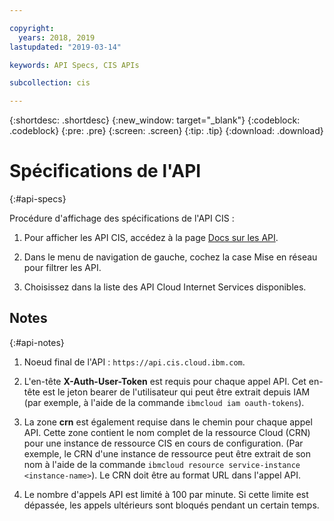 ```yaml
---

copyright:
  years: 2018, 2019
lastupdated: "2019-03-14"

keywords: API Specs, CIS APIs

subcollection: cis

---
```



{:shortdesc: .shortdesc}
{:new_window: target="_blank"}
{:codeblock: .codeblock}
{:pre: .pre}
{:screen: .screen}
{:tip: .tip}
{:download: .download}

# Spécifications de l'API
{:#api-specs}

Procédure d'affichage des spécifications de l'API CIS : 

1. Pour afficher les API CIS, accédez à la page [Docs sur les API](/apidocs/). 

2. Dans le menu de navigation de gauche, cochez la case Mise en réseau pour filtrer les API. 

3. Choisissez dans la liste des API Cloud Internet Services disponibles. 


## Notes
{:#api-notes}

1. Noeud final de l'API : `https://api.cis.cloud.ibm.com`.

2. L'en-tête **X-Auth-User-Token** est requis pour chaque appel API. Cet en-tête est le jeton bearer de l'utilisateur qui peut être extrait depuis IAM (par exemple, à l'aide de la commande `ibmcloud iam oauth-tokens`).

3. La zone **crn** est également requise dans le chemin pour chaque appel API. Cette zone contient le nom complet de la ressource Cloud (CRN) pour une instance de ressource CIS en cours de configuration. (Par exemple, le CRN d'une instance de ressource peut être extrait de son nom à l'aide de la commande `ibmcloud resource service-instance <instance-name>`). Le CRN doit être au format URL dans l'appel API.

4. Le nombre d'appels API est limité à 100 par minute. Si cette limite est dépassée, les appels ultérieurs sont bloqués pendant un certain temps.

